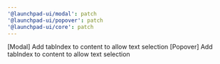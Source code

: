 ```yaml
---
'@launchpad-ui/modal': patch
'@launchpad-ui/popover': patch
'@launchpad-ui/core': patch
---
```


[Modal] Add tabIndex to content to allow text selection
[Popover] Add tabIndex to content to allow text selection
